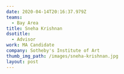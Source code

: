 ```yaml
---
date: 2020-04-14T20:16:37.979Z
teams:
  - Bay Area
title: Sneha Krishnan
dsotitle:
  - Advisor
work: MA Candidate
company: Sotheby's Institute of Art
thumb_img_path: /images/sneha-krishnan.jpg
layout: post
---
```


